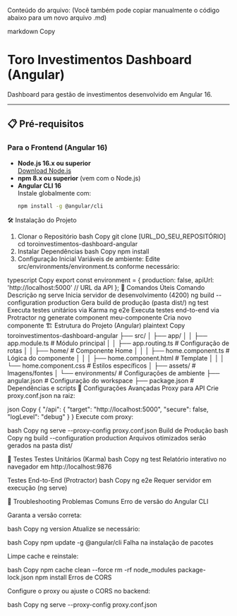 Conteúdo do arquivo:
(Você também pode copiar manualmente o código abaixo para um novo arquivo .md)

markdown
Copy
# Toro Investimentos Dashboard (Angular)

Dashboard para gestão de investimentos desenvolvido em Angular 16.

---

## 📋 Pré-requisitos

### Para o Frontend (Angular 16)
- **Node.js 16.x ou superior**  
  [Download Node.js](https://nodejs.org/)
- **npm 8.x ou superior** (vem com o Node.js)
- **Angular CLI 16**  
  Instale globalmente com:  
  ```bash
  npm install -g @angular/cli
🛠️ Instalação do Projeto
1. Clonar o Repositório
bash
Copy
git clone [URL_DO_SEU_REPOSITÓRIO]
cd toroinvestimentos-dashboard-angular
2. Instalar Dependências
bash
Copy
npm install
3. Configuração Inicial
Variáveis de ambiente:
Edite src/environments/environment.ts conforme necessário:

typescript
Copy
export const environment = {
  production: false,
  apiUrl: 'http://localhost:5000' // URL da API
};
🚀 Comandos Úteis
Comando	Descrição
ng serve	Inicia servidor de desenvolvimento (4200)
ng build --configuration production	Gera build de produção (pasta dist/)
ng test	Executa testes unitários via Karma
ng e2e	Executa testes end-to-end via Protractor
ng generate component meu-componente	Cria novo componente
🏗️ Estrutura do Projeto (Angular)
plaintext
Copy
toroinvestimentos-dashboard-angular
├── src/
│   ├── app/
│   │   ├── app.module.ts            # Módulo principal
│   │   ├── app.routing.ts           # Configuração de rotas
│   │   ├── home/                    # Componente Home
│   │   │   ├── home.component.ts    # Lógica do componente
│   │   │   ├── home.component.html  # Template
│   │   │   └── home.component.css   # Estilos específicos
│   ├── assets/                      # Imagens/fontes
│   └── environments/                # Configurações de ambiente
├── angular.json                     # Configuração do workspace
├── package.json                     # Dependências e scripts
🔧 Configurações Avançadas
Proxy para API
Crie proxy.conf.json na raiz:

json
Copy
{
  "/api": {
    "target": "http://localhost:5000",
    "secure": false,
    "logLevel": "debug"
  }
}
Execute com proxy:

bash
Copy
ng serve --proxy-config proxy.conf.json
Build de Produção
bash
Copy
ng build --configuration production
Arquivos otimizados serão gerados na pasta dist/

🧪 Testes
Testes Unitários (Karma)
bash
Copy
ng test
Relatório interativo no navegador em http://localhost:9876

Testes End-to-End (Protractor)
bash
Copy
ng e2e
Requer servidor em execução (ng serve)

🚨 Troubleshooting
Problemas Comuns
Erro de versão do Angular CLI

Garanta a versão correta:

bash
Copy
ng version
Atualize se necessário:

bash
Copy
npm update -g @angular/cli
Falha na instalação de pacotes

Limpe cache e reinstale:

bash
Copy
npm cache clean --force
rm -rf node_modules package-lock.json
npm install
Erros de CORS

Configure o proxy ou ajuste o CORS no backend:

bash
Copy
ng serve --proxy-config proxy.conf.json
